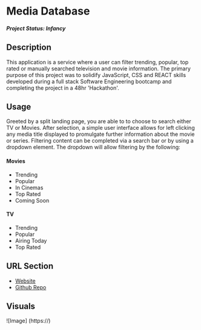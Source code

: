 # Media Database
##### Project Status: Infancy

## Description
This application is a service where a user can filter trending, popular, 
top rated or manually searched television and movie information. The primary purpose of
this project was to solidify JavaScript, CSS and REACT skills developed during a 
full stack Software Engineering bootcamp and completing the project in a 48hr 'Hackathon'. 

## Usage
Greeted by a split landing page, you are able to to choose to search either 
TV or Movies.
After selection, a simple user interface allows for left clicking any media title displayed to promulgate further information
about the movie or series. 
Filtering content can be completed via a search bar or by using a dropdown element. 
The dropdown will allow filtering by the following:

#### Movies 
* Trending
* Popular
* In Cinemas
* Top Rated
* Coming Soon

#### TV 
* Trending
* Popular
* Airing Today
* Top Rated

## URL Section 
* [Website](todd.github.io/project-2/)
* [Github Repo](https://github.com/harrytodd/project-2)

## Visuals
![Image] (https://)
